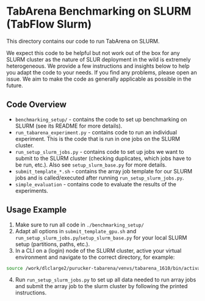# TabArena Benchmarking on SLURM (TabFlow Slurm)

This directory contains our code to run TabArena on SLURM. 

We expect this code to be helpful but not work out of the box for any SLURM cluster as the nature of SLUR deployment
in the wild is extremely heterogeneous. We provide a few instructions and insights below to help you adapt the
code to your needs. If you find any problems, please open an issue. We aim to make the code as generally applicable
as possible in the future.

## Code Overview

* `benchmarking_setup/` - contains the code to set up benchmarking on SLURM (see its README for more details).
* `run_tabarena_experiment.py` - contains code to run an individual experiment. This is the code that is run in one jobs
  on the SLURM cluster.
* `run_setup_slurm_jobs.py` - contains code to set up jobs we want to submit to the SLURM cluster (checking duplicates,
  which jobs have to be run, etc.). Also see `setup_slurm_base.py` for more details.
* `submit_template_*.sh` - contains the array job template for our SLURM jobs and is called/executed after running
  `run_setup_slurm_jobs.py`.
* `simple_evaluation` - contains code to evaluate the results of the experiments.

## Usage Example

1. Make sure to run all code in `./benchmarking_setup/`
2. Adapt all options in `submit_template_gpu.sh` and `run_setup_slurm_jobs.py`/`setup_slurm_base.py` for your
   local SLURM setup (partitions, paths, etc.).
3. In a CLI on a (login) node of the SLURM cluster, active your virtual environment and navigate to the correct
   directory, for example:

```bash
source /work/dlclarge2/purucker-tabarena/venvs/tabarena_1610/bin/activate && cd /work/dlclarge2/purucker-tabarena/code/tabarena_benchmarking_examples/tabflow_slurm
```

4. Run `run_setup_slurm_jobs.py` to set up all data needed to run array jobs and submit the array job to the slurm
   cluster by following the printed instructions. 
